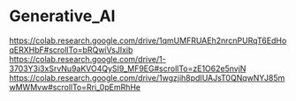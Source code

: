 # Generative_AI
https://colab.research.google.com/drive/1qmUMFRUAEh2nrcnPURqT6EdHoqERXHbF#scrollTo=bRQwiVsJIxib
https://colab.research.google.com/drive/1-3703Y3i3xSrvNu9aKVO4QySI9_MF9EG#scrollTo=zE1O62e5nvjN
https://colab.research.google.com/drive/1wgzjih8pdIUAJsT0QNqwNYJ85mwMWMvw#scrollTo=Rri_0pEmRhHe
